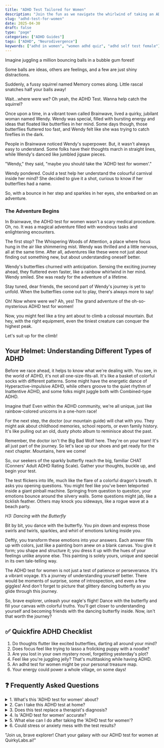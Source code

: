 ```yaml
---
title: "ADHD Test Tailored for Women"
description: "Join the fun as we navigate the whirlwind of taking an ADHD test for women! Easy, quick, undaunting - a friendly guide through chaos."
slug: "adhd-test-for-women"
date: 2025-04-30
draft: false
type: "page"
categories: ["ADHD Guides"]
tags: ["ADHD", "Neurodivergence"]
keywords: ["adhd in women", "women adhd quiz", "adhd self test female"]
---
```


Imagine juggling a million bouncing balls in a bubble gum forest!

Some balls are ideas, others are feelings, and a few are just shiny distractions.

Suddenly, a fussy squirrel named Memory comes along. Little rascal snatches half your balls away!

Wait...where were we? Oh yeah, the ADHD Test. Wanna help catch the squirrel?

Once upon a time, in a vibrant town called Brainwave, lived a quirky, jubilant woman named Wendy. Wendy was special, filled with bursting energy and ideas that floated like butterflies in her mind. Some days though, those butterflies fluttered too fast, and Wendy felt like she was trying to catch fireflies in the dark. 

People in Brainwave noticed Wendy's superpower. But, it wasn't always easy to understand. Some folks have their thoughts march in straight lines, while Wendy's danced like jumbled jigsaw pieces.

"Wendy," they said, "maybe you should take the 'ADHD test for women'."

Wendy pondered. Could a test help her understand the colourful carnival inside her mind? She decided to give it a shot, curious to know if her butterflies had a name.

So, with a bounce in her step and sparkles in her eyes, she embarked on an adventure.

### The Adventure Begins  

In Brainwave, the ADHD test for women wasn't a scary medical procedure. Oh, no. It was a magical adventure filled with wondrous tasks and enlightening encounters. 

The first stop? The Whispering Woods of Attention, a place where focus hung in the air like shimmering mist. Wendy was thrilled and a little nervous, all at the same time. After all, adventures like these were not just about finding out something new, but about understanding oneself better. 

Wendy's butterflies churned with anticipation. Sensing the exciting journey ahead, they fluttered even faster, like a rainbow whirlwind in her mind. Wendy smiled. She was ready for the adventure of a lifetime. 

Stay tuned, dear friends, the second part of Wendy's journey is yet to unfold. When the butterflies come out to play, there's always more to say!

Oh! Now where were we? Ah, yes! The grand adventure of the oh-so-mysterious ADHD test for women!

Now, you might feel like a tiny ant about to climb a colossal mountain. But hey, with the right equipment, even the tiniest creature can conquer the highest peak.

Let's suit up for the climb!

## Your Helmet: Understanding Different Types of ADHD

Before we race ahead, it helps to know what we're dealing with. You see, in the world of ADHD, it's not all one-size-fits-all. It's like a basket of colorful socks with different patterns. Some might have the energetic dance of Hyperactive-impulsive ADHD, while others groove to the quiet rhythm of Inattentive ADHD, and some folks might juggle both with Combined-type ADHD. 

Imagine that! Even within the ADHD community, we're all unique, just like rainbow-colored unicorns in a one-horn race! 

For the next step, the doctor (our mountain guide) will chat with you. They might ask about childhood memories, school reports, or even family history. It's like pulling out an old, dusty photo album to reminisce about the past.

Remember, the doctor isn't the Big Bad Wolf here. They're on your team! It's all just part of the journey. So let's lace up our shoes and get ready for the next chapter. Mountains, here we come!

So, our seekers of the sparkly butterfly reach the big, familiar CHAT (Conners' Adult ADHD Rating Scale). Gather your thoughts, buckle up, and begin your test.

The test flickers into life, much like the flare of a colorful dragon's breath. It asks you opening questions. You might feel like you've been teleported inside a giant pinball machine. Springing from question to question, your emotions bounce around the silvery walls. Some questions might jab, like a ticklish feather. Others may knock you sideways, like a rogue wave at a beach party.

*H3: Dancing with the Butterfly* 

Bit by bit, you dance with the butterfly. You pin down and express those swirls and twirls, sparkles, and whirl of emotions lurking inside you. 

Deftly, you transform these emotions into your answers. Each answer fills up with colors, just like a painting born anew on a blank canvas. You give it form; you shape and structure it; you dress it up with the hues of your feelings unlike anyone else. This painting is solely yours, unique and special in its own tale-telling way. 

The ADHD test for women is not just a test of patience or perseverance. It's a vibrant voyage. It’s a journey of understanding yourself better. There would be moments of surprise, some of introspection, and even a few giggles! And don't forget to picture that glittery dancing butterfly as you glide through this journey. 

So, brave explorer, unleash your eagle's flight! Dance with the butterfly and fill your canvas with colorful truths. You'll get closer to understanding yourself and becoming friends with the dancing butterfly inside. Now, isn't that worth the journey?

## ✅ Quickfire ADHD Checklist

1. Do thoughts flutter like excited butterflies, darting all around your mind?
2. Does focus feel like trying to lasso a frolicking puppy with a noodle?
3. Are you lost in your own mystery novel, forgetting yesterday's plot?
4. Feel like you're juggling jelly? That's multitasking while having ADHD.
5. An adhd test for women might be your personal treasure map. 
6. Your energy could power a whole village, on some days!

## ❓ Frequently Asked Questions

<details><summary>1. What's this 'ADHD test for women' about?</summary>We get it, it's a confusing term, right? But it's just a quiz to spot ADHD signs in women specifically. Think of it as a cozier, more personal, 'not-so-clinical' check-up!</details>

<details><summary>2. Can I take this ADHD test at home?</summary>You missile, you! Yes, you can. Just curl up with a hot mug of cocoa (tiny action: add marshmallows), be comfy, and take a swing at that quiz.</details>

<details><summary>3. Does this test replace a therapist's diagnosis?</summary>Oh no, lovely, not at all! It's more like a 'self-discovery' journey, a mini guide, really. But only a licensed professional can raise the official ADHD flag. </details>

<details><summary>4. Is 'ADHD test for women' accurate?</summary>Well, these tests are pretty smart, but they're not Sherlock Holmes! They are good at spotting signs, but they can't give a final verdict. That's a job for the pros!</details>

<details><summary>5. What else can I do after taking the 'ADHD test for women'?</summary>Good on you for staying proactive! Share the results with your doctor. Or, journal about your experiences (little joyful tip: use different color pens!). </details>

<details><summary>6. Could stress or anxiety mess with the test results?</summary>Stress or anxiety can be party crashers sometimes. They could amplify some ADHD symptoms. So remember to stay calm during the test. Maybe try some deep-breathing beforehand. </details>

"Join us, brave explorer! Chart your galaxy with our ADHD test for women at QuirkyLabs.ai!"